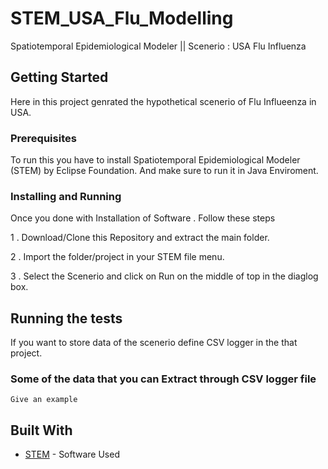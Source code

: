 

# STEM_USA_Flu_Modelling
Spatiotemporal Epidemiological Modeler || Scenerio : USA Flu Influenza

## Getting Started
Here in this project genrated the hypothetical scenerio of Flu Influeenza in USA. 

### Prerequisites

To run this you have to install Spatiotemporal Epidemiological Modeler (STEM) by Eclipse Foundation.
And make sure to run it in Java Enviroment.


### Installing and Running

Once you done with Installation of Software . Follow these steps

 1 . Download/Clone this Repository and extract the main folder.
 
 2 . Import the folder/project in your STEM file menu.
 
 3 . Select the Scenerio and click on Run on the middle of top in the diaglog box.

## Running the tests

If you want to store data of the scenerio define CSV logger in the that project.

### Some of the data that you can Extract through CSV logger file

```
Give an example
```

## Built With

* [STEM](https://www.eclipse.org/stem/) - Software Used
